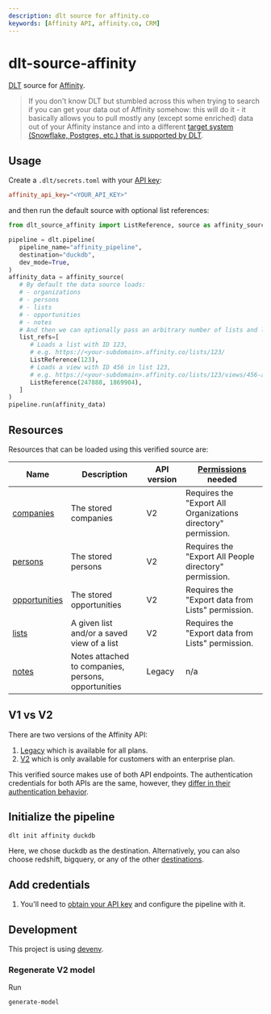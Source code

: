 ```yaml
---
description: dlt source for affinity.co
keywords: [Affinity API, affinity.co, CRM]
---
```


# dlt-source-affinity

[DLT](htps://www.github.com/dlt-hub/dlt) source for [Affinity](https://www.affinity.co/).

> If you don't know DLT but stumbled across this when trying to search if you can
> get your data out of Affinity somehow: this will do it - it basically allows
> you to pull mostly any (except some enriched) data out of your Affinity instance
> and into a different [target system (Snowflake, Postgres, etc.) that is supported
> by DLT](https://dlthub.com/docs/dlt-ecosystem/destinations/).

## Usage

Create a `.dlt/secrets.toml` with your [API key](https://support.affinity.co/s/article/How-to-obtain-your-Affinity-API-key):

```toml
affinity_api_key="<YOUR_API_KEY>"
```

and then run the default source with optional list references:

```py
from dlt_source_affinity import ListReference, source as affinity_source

pipeline = dlt.pipeline(
   pipeline_name="affinity_pipeline",
   destination="duckdb",
   dev_mode=True,
)
affinity_data = affinity_source(
   # By default the data source loads:
   # - organizations
   # - persons
   # - lists
   # - opportunities
   # - notes
   # And then we can optionally pass an arbitrary number of lists and list views:
   list_refs=[
      # Loads a list with ID 123,
      # e.g. https://<your-subdomain>.affinity.co/lists/123/
      ListReference(123),
      # Loads a view with ID 456 in list 123,
      # e.g. https://<your-subdomain>.affinity.co/lists/123/views/456-all-organizations
      ListReference(247888, 1869904),
   ]
)
pipeline.run(affinity_data)
```

## Resources

Resources that can be loaded using this verified source are:

| Name                                                              | Description                                         | API version | [Permissions](https://developer.affinity.co/#section/Getting-Started/Permissions) needed |
| -- | -- | -- | -- |
| [companies](https://developer.affinity.co/#tag/companies)         | The stored companies                                | V2          | Requires the "Export All Organizations directory" permission.                            |
| [persons](https://developer.affinity.co/#tag/persons)             | The stored persons                                  | V2          | Requires the "Export All People directory" permission.                                   |
| [opportunities](https://developer.affinity.co/#tag/opportunities) | The stored opportunities                            | V2          | Requires the "Export data from Lists" permission.                                        |
| [lists](https://developer.affinity.co/#tag/lists)                 | A given list and/or a saved view of a list          | V2          | Requires the "Export data from Lists" permission.                                        |
| [notes](https://api-docs.affinity.co/#notes)                      | Notes attached to companies, persons, opportunities | Legacy      | n/a                                                                                      |

## V1 vs V2

There are two versions of the Affinity API:

1. [Legacy](https://api-docs.affinity.co/) which is available for all plans.
2. [V2](https://developer.affinity.co/) which is only available for customers
   with an enterprise plan.

This verified source makes use of both API endpoints.
The authentication credentials for both APIs are the same, however,
they [differ in their authentication behavior](https://support.affinity.co/s/article/How-to-obtain-your-Affinity-API-key#h_01HMF147N699N2V6A9KPFMSBR6).

## Initialize the pipeline

```bash
dlt init affinity duckdb
```

Here, we chose duckdb as the destination. Alternatively, you can also choose redshift,
bigquery, or any of the other [destinations](https://dlthub.com/docs/dlt-ecosystem/destinations/).

## Add credentials

1. You'll need to [obtain your API key](https://support.affinity.co/s/article/How-to-obtain-your-Affinity-API-key)
   and configure the pipeline with it.

## Development

This project is using [devenv](https://devenv.sh/).

### Regenerate V2 model

Run

```sh
generate-model
```
